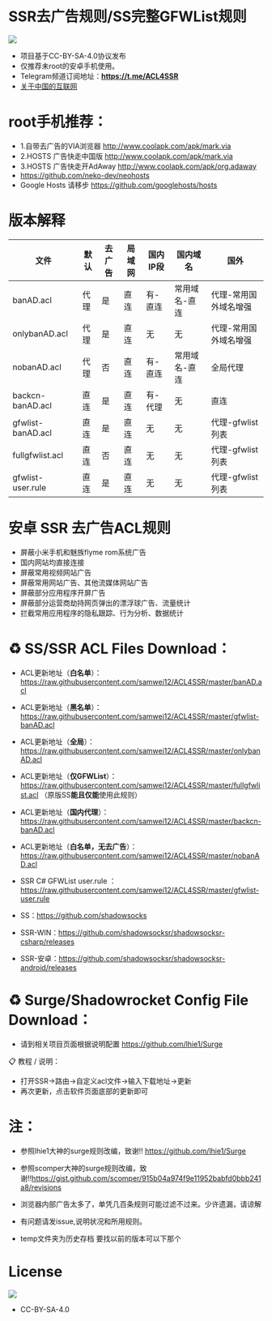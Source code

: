 # SSR去广告规则/SS完整GFWList规则
[![](https://licensebuttons.net/l/by-sa/4.0/88x31.png)](https://creativecommons.org/licenses/by-sa/4.0/deed.zh)
* 项目基于CC-BY-SA-4.0协议发布
* 仅推荐未root的安卓手机使用。
* Telegram频道订阅地址：**https://t.me/ACL4SSR**
* [关于中国的互联网](https://github.com/ACL4SSR/ACL4SSR/wiki/关于中国的互联网)


# root手机推荐：
* 1.自带去广告的VIA浏览器 http://www.coolapk.com/apk/mark.via
* 2.HOSTS 广告快走中国版 http://www.coolapk.com/apk/mark.via
* 3.HOSTS 广告快走开AdAway http://www.coolapk.com/apk/org.adaway
* https://github.com/neko-dev/neohosts
* Google Hosts 请移步 https://github.com/googlehosts/hosts

# 版本解释

| 文件              | 默认 | 去广告 | 局域网 | 国内IP段 | 国内域名      | 国外                  |
| ----------------- | ---- | ------ | ------ | -------- | ------------- | --------------------- |
| banAD.acl         | 代理 | 是     | 直连   | 有-直连  | 常用域名-直连 | 代理-常用国外域名增强 |
| onlybanAD.acl     | 代理 | 是     | 直连   | 无       | 无            | 代理-常用国外域名增强 |
| nobanAD.acl       | 代理 | 否     | 直连   | 有-直连  | 常用域名-直连 | 全局代理              |
| backcn-banAD.acl  | 直连 | 是     | 直连   | 有-代理  | 无            | 直连                  |
| gfwlist-banAD.acl | 直连 | 是     | 直连   | 无       | 无            | 代理-gfwlist列表      |
| fullgfwlist.acl   | 直连 | 否     | 直连   | 无       | 无            | 代理-gfwlist列表      |
| gfwlist-user.rule | 直连 | 是     | 直连   | 无       | 无            | 代理-gfwlist列表      |


# 安卓 SSR 去广告ACL规则
* 屏蔽小米手机和魅族flyme rom系统广告
* 国内网站均直接连接
* 屏蔽常用视频网站广告
* 屏蔽常用网站广告、其他流媒体网站广告
* 屏蔽部分应用程序开屏广告
* 屏蔽部分运营商劫持网页弹出的漂浮球广告、流量统计
* 拦截常用应用程序的隐私跟踪、行为分析、数据统计

# ♻️ SS/SSR ACL Files Download：
* ACL更新地址（**白名单**）：https://raw.githubusercontent.com/samwei12/ACL4SSR/master/banAD.acl
* ACL更新地址（**黑名单**）：https://raw.githubusercontent.com/samwei12/ACL4SSR/master/gfwlist-banAD.acl
* ACL更新地址（**全局**）：https://raw.githubusercontent.com/samwei12/ACL4SSR/master/onlybanAD.acl
* ACL更新地址（**仅GFWList**）：https://raw.githubusercontent.com/samwei12/ACL4SSR/master/fullgfwlist.acl （原版SS**能且仅能**使用此规则）
* ACL更新地址（**国内代理**）：https://raw.githubusercontent.com/samwei12/ACL4SSR/master/backcn-banAD.acl
* ACL更新地址（**白名单，无去广告**）：https://raw.githubusercontent.com/samwei12/ACL4SSR/master/nobanAD.acl
* SSR C# GFWList user.rule ：https://raw.githubusercontent.com/samwei12/ACL4SSR/master/gfwlist-user.rule


* SS：https://github.com/shadowsocks
* SSR-WIN：https://github.com/shadowsocksr/shadowsocksr-csharp/releases
* SSR-安卓：https://github.com/shadowsocksr/shadowsocksr-android/releases

# ♻️ Surge/Shadowrocket Config File Download：
* 请到相关项目页面根据说明配置 https://github.com/lhie1/Surge

📋 教程 / 说明：
* 打开SSR->路由->自定义acl文件->输入下载地址->更新
* 再次更新，点击软件页面底部的更新即可

# 注：
* 参照lhie1大神的surge规则改编，致谢!! https://github.com/lhie1/Surge
* 参照scomper大神的surge规则改编，致谢!!https://gist.github.com/scomper/915b04a974f9e11952babfd0bbb241a8/revisions

* 浏览器内部广告太多了，单凭几百条规则可能过滤不过来。少许遗漏，请谅解
* 有问题请发issue,说明状况和所用规则。
* temp文件夹为历史存档 要找以前的版本可以下那个
		
# License		
[![](https://licensebuttons.net/l/by-sa/4.0/88x31.png)](https://creativecommons.org/licenses/by-sa/4.0/deed.zh)
* CC-BY-SA-4.0
